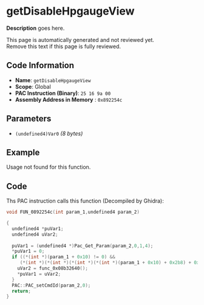 # getDisableHpgaugeView

**Description** goes here.

This page is automatically generated and not reviewed yet.<br>Remove this text if this page is fully reviewed.

## Code Information

- **Name**: `getDisableHpgaugeView`
- **Scope**: Global
- **PAC Instruction (Binary)**: `25 16 9a 00`
- **Assembly Address in Memory** : `0x892254c`

## Parameters

- `(undefined4)Var0` *(8 bytes)*

## Example

Usage not found for this function.

## Code

Ths PAC instruction calls this function (Decompiled by Ghidra):

```c
void FUN_0892254c(int param_1,undefined4 param_2)

{
  undefined4 *puVar1;
  undefined4 uVar2;
  
  puVar1 = (undefined4 *)Pac_Get_Param(param_2,0,1,4);
  *puVar1 = 0;
  if ((*(int *)(param_1 + 0x10) != 0) &&
     (*(int *)(*(int *)(*(int *)(*(int *)(param_1 + 0x10) + 0x2b8) + 0x2c) + 0x44) != 0)) {
    uVar2 = func_0x08b32640();
    *puVar1 = uVar2;
  }
  PAC::PAC_setCmdId(param_2,0);
  return;
}
```

